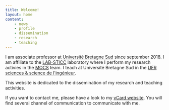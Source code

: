 ```yaml
---
title: Welcome!
layout: home 
content:
    - news
    - profile
    - dissemination
    - research
    - teaching
---
```


I am associate professor at [Université Bretagne
Sud](http://www.univ-ubs.fr/en/index.html) since september 2018.
I am affiliate to the [LAB-STICC](https://www.labsticc.fr/en/index/) laboratory where I perform my research
activies in the [MOCS](https://www.labsticc.fr/en/teams/m-10-mocs.htm) team.
I teach at Université Bretagne Sud in the [UFR sciences & science de
l'ingénieur](http://www-facultesciences.univ-ubs.fr/fr/index.html). 

This website is dedicated to the dissemination of my research and teaching
activities.

If you want to contact me, please have a look to my [vCard website](http://www-labsticc.univ-ubs.fr/~tanguy/).
You will find several channel of communication to communicate with me.
